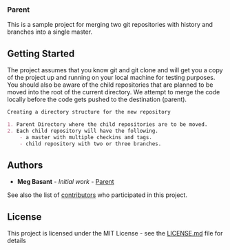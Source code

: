 ### Parent
This is a sample project for merging two git repositories with history and branches into a single master.

## Getting Started

The project assumes that you know git and git clone and will get you a copy of the project up and running on your local machine for testing purposes.
You should also be aware of the child repositories that are planned to be moved into the root of the current directory.
We attempt to merge the code locally before the code gets pushed to the destination (parent).

```markdown
Creating a directory structure for the new repository

1. Parent Directory where the child repositories are to be moved.
2. Each child repository will have the following.
    - a master with multiple checkins and tags.
    - child repository with two or three branches.
```

## Authors

* **Meg Basant** - *Initial work* - [Parent](https://github.com/megbasant/parent)

See also the list of [contributors](https://github.com/megbasant/parent/contributors) who participated in this project.

## License

This project is licensed under the MIT License - see the [LICENSE.md](LICENSE.md) file for details
